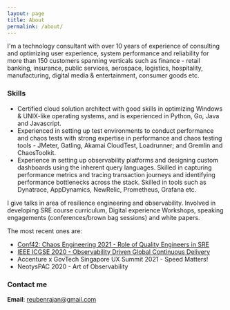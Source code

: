 ```yaml
---
layout: page
title: About
permalink: /about/
---
```


I'm a technology consultant with over 10 years of experience of consulting and optimizing user experience, system performance and reliability for more than 150 customers spanning verticals such as finance - retail banking, insurance, public services, aerospace, logistics, hospitality, manufacturing, digital media & entertainment, consumer goods etc.

### Skills
* Certified cloud solution architect with good skills in optimizing Windows & UNIX-like operating systems, and is experienced in Python, Go, Java and Javascript.
* Experienced in setting up test environments to conduct performance and chaos tests with strong expertise in performance and chaos testing tools - JMeter, Gatling, Akamai CloudTest, Loadrunner; and Gremlin and ChaosToolkit.
* Experience in setting up observability platforms and designing custom dashboards using the inherent query languages. Skilled in capturing performance metrics and tracing transaction journeys and identifying performance bottlenecks across the stack. Skilled in tools such as Dynatrace, AppDynamics, NewRelic, Prometheus, Grafana etc.

I give talks in area of resilience engineering and observability. Involved in developing SRE course curriculum, Digital experience Workshops, speaking engagements (conferences/brown bag sessions) and white papers.

The most recent ones are:
* [Conf42: Chaos Engineering 2021 - Role of Quality Engineers in SRE ](https://www.conf42.com/Chaos_Engineering_2021_Reuben_Rajan_George_sre_quality_engineers)
* [IEEE ICGSE 2020 - Observability Driven Global Continuous Delivery](https://conf.researchr.org/details/icgse-2020/icgse-2020-icgse---industry-talks/1/Observability-Driven-Development-and-Continuous-Delivery)
* Accenture x GovTech Singapore UX Summit 2021 - Speed Matters!
* NeotysPAC 2020 - Art of Observability

### Contact me
**Email**: [reubenrajan@gmail.com](mailto:reubenrajan@gmail.com)